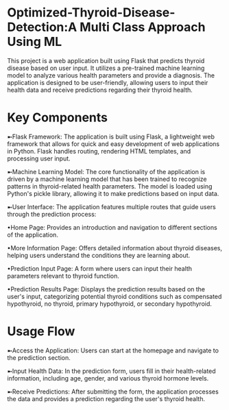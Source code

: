 # Optimized-Thyroid-Disease-Detection:A Multi Class Approach Using ML
This project is a web application built using Flask that predicts thyroid disease based on user input. It utilizes a pre-trained machine learning model to analyze various health parameters and provide a diagnosis. The application is designed to be user-friendly, allowing users to input their health data and receive predictions regarding their thyroid health.

# Key Components
➼Flask Framework: The application is built using Flask, a lightweight web framework that allows for quick and easy development of web applications in Python. Flask handles routing, rendering HTML templates, and processing user input.

➼Machine Learning Model: The core functionality of the application is driven by a machine learning model that has been trained to recognize patterns in thyroid-related health parameters. The model is loaded using Python's pickle library, allowing it to make predictions based on input data.

➼User Interface: The application features multiple routes that guide users through the prediction process:

•Home Page: Provides an introduction and navigation to different sections of the application.

•More Information Page: Offers detailed information about thyroid diseases, helping users understand the conditions they are learning about.

•Prediction Input Page: A form where users can input their health parameters relevant to thyroid function.

•Prediction Results Page: Displays the prediction results based on the user's input, categorizing potential thyroid conditions such as compensated hypothyroid, no thyroid, primary hypothyroid, or secondary hypothyroid.

# Usage Flow
➼Access the Application: Users can start at the homepage and navigate to the prediction section.

➼Input Health Data: In the prediction form, users fill in their health-related information, including age, gender, and various thyroid hormone levels.

➼Receive Predictions: After submitting the form, the application processes the data and provides a prediction regarding the user's thyroid health.

